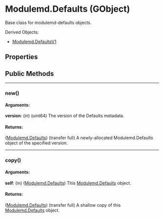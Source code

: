 # Modulemd.Defaults (GObject)
Base class for modulemd-defaults objects.

Derived Objects:
* [Modulemd.DefaultsV1](Modulemd.DefaultsV1.md)

## Properties

## Public Methods

---
### new()
#### Arguments:
__version__: (in) (uint64) The version of the Defaults metadata.

#### Returns:
([Modulemd.Defaults](Modulemd.Defaults.md)) (transfer full) A newly-allocated Modulemd.Defaults object of the specified version.

---
### copy()
#### Arguments:
__self__: (in) ([Modulemd.Defaults](Modulemd.Defaults.md)) This [Modulemd.Defaults](Modulemd.Defaults.md) object.

#### Returns:
([Modulemd.Defaults](Modulemd.Defaults.md)) (transfer full) A shallow copy of this [Modulemd.Defaults](Modulemd.Defaults.md) object.
